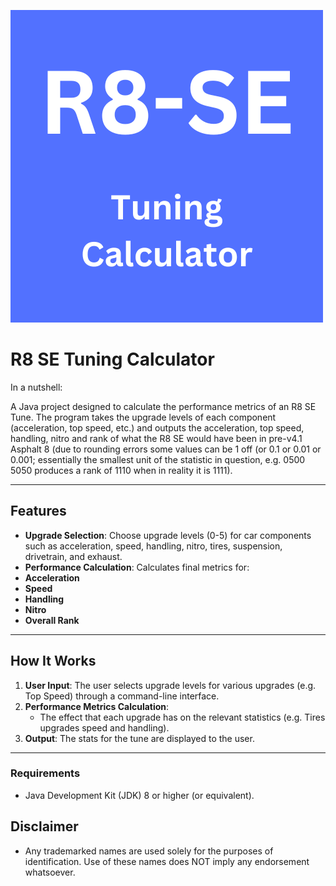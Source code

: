 ![Logo](https://raw.githubusercontent.com/468SiliconWP445/R8-SE-Tuning/refs/heads/main/logo.png)

# **R8 SE Tuning Calculator** 

In a nutshell:

A Java project designed to calculate the performance metrics of an R8 SE Tune. The program takes the upgrade levels of each component (acceleration, top speed, etc.) and outputs the acceleration, top speed, handling, nitro and rank of what the R8 SE would have been in pre-v4.1 Asphalt 8 (due to rounding errors some values can be 1 off (or 0.1 or 0.01 or 0.001; essentially the smallest unit of the statistic in question, e.g. 0500 5050 produces a rank of 1110 when in reality it is 1111).

---

## **Features**
-  **Upgrade Selection**: Choose upgrade levels (0-5) for car components such as acceleration, speed, handling, nitro, tires, suspension, drivetrain, and exhaust.
-  **Performance Calculation**: Calculates final metrics for:
  - **Acceleration**
  - **Speed**
  - **Handling**
  - **Nitro**
  - **Overall Rank**

---

## **How It Works**
1. **User Input**: The user selects upgrade levels for various upgrades (e.g. Top Speed) through a command-line interface.
2. **Performance Metrics Calculation**: 
   - The effect that each upgrade has on the relevant statistics (e.g. Tires upgrades speed and handling).
3. **Output**: The stats for the tune are displayed to the user.

---

### **Requirements**
- Java Development Kit (JDK) 8 or higher (or equivalent).

## **Disclaimer**
- Any trademarked names are used solely for the purposes of identification. Use of these names does NOT imply any endorsement whatsoever.
